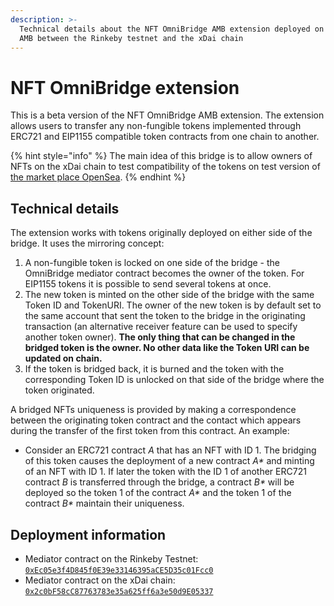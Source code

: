 ```yaml
---
description: >-
  Technical details about the NFT OmniBridge AMB extension deployed on top of
  AMB between the Rinkeby testnet and the xDai chain
---
```


# NFT OmniBridge extension

This is a beta version of the NFT OmniBridge AMB extension. The extension allows users to transfer any non-fungible tokens implemented through ERC721 and EIP1155 compatible token contracts from one chain to another.

{% hint style="info" %}
The main idea of this bridge is to allow owners of NFTs on the xDai chain to test compatibility of the tokens on test version of [the market place OpenSea](https://testnets.opensea.io/get-listed/step-two).
{% endhint %}

## Technical details <a href="technical-details" id="technical-details"></a>

The extension works with tokens originally deployed on either side of the bridge. It uses the mirroring concept:

1. A non-fungible token is locked on one side of the bridge - the OmniBridge mediator contract becomes the owner of the token. For EIP1155 tokens it is possible to send several tokens at once.
2. The new token is minted on the other side of the bridge with the same Token ID and TokenURI. The owner of the new token is by default set to the same account that sent the token to the bridge in the originating transaction (an alternative receiver feature can be used to specify another token owner). **The only thing that can be changed in the bridged token is the owner. No other data like the Token URI can be updated on chain.**
3. If the token is bridged back, it is burned and the token with the corresponding Token ID is unlocked on that side of the bridge where the token originated.

A bridged NFTs uniqueness is provided by making a correspondence between the originating token contract and the contact which appears during the transfer of the first token from this contract. An example:

* Consider an ERC721 contract _A_ that has an NFT with ID 1. The bridging of this token causes the deployment of a new contract _A\*_ and minting of an NFT with ID 1. If later the token with the ID 1 of another ERC721 contract _B_ is transferred through the bridge, a contract _B\*_ will be deployed so the token 1 of the contract _A\*_ and the token 1 of the contract _B\*_ maintain their uniqueness.

## Deployment information <a href="deployment-information" id="deployment-information"></a>

* Mediator contract on the Rinkeby Testnet: [`0xEc05e3f4D845f0E39e33146395aCE5D35c01Fcc0`](https://rinkeby.etherscan.io/address/0xEc05e3f4D845f0E39e33146395aCE5D35c01Fcc0)
* Mediator contract on the xDai chain: [`0x2c0bF58cC87763783e35a625ff6a3e50d9E05337`](https://blockscout.com/poa/xdai/address/0x2c0bF58cC87763783e35a625ff6a3e50d9E05337)
